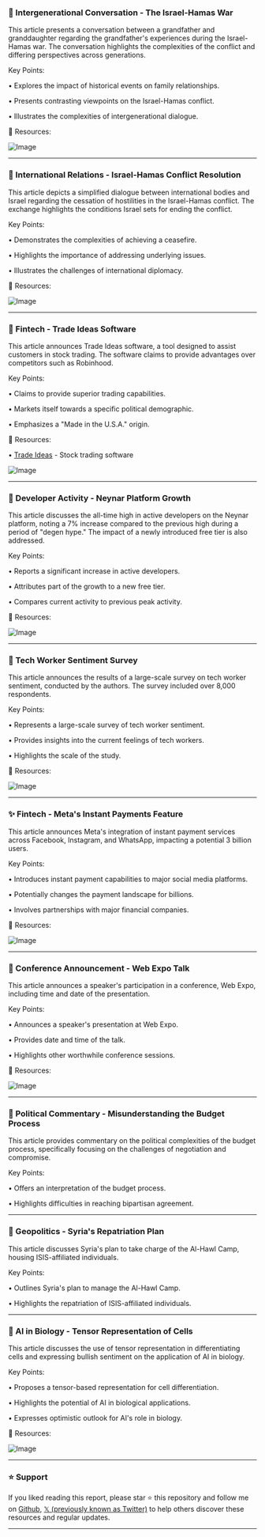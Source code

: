 ### 🤖 Intergenerational Conversation - The Israel-Hamas War

This article presents a conversation between a grandfather and granddaughter regarding the grandfather's experiences during the Israel-Hamas war.  The conversation highlights the complexities of the conflict and differing perspectives across generations.

Key Points:

• Explores the impact of historical events on family relationships.


• Presents contrasting viewpoints on the Israel-Hamas conflict.


• Illustrates the complexities of intergenerational dialogue.



🔗 Resources:

![Image](https://pbs.twimg.com/media/Gr4g03kWwAAqN0O?format=jpg&name=small)


---
### 🤖 International Relations - Israel-Hamas Conflict Resolution

This article depicts a simplified dialogue between international bodies and Israel regarding the cessation of hostilities in the Israel-Hamas conflict. The exchange highlights the conditions Israel sets for ending the conflict.

Key Points:

•  Demonstrates the complexities of achieving a ceasefire.


•  Highlights the importance of addressing underlying issues.


•  Illustrates the challenges of international diplomacy.



🔗 Resources:

![Image](https://pbs.twimg.com/media/Gr2s2ltX0AAnE2k?format=jpg&name=small)


---
### 🚀 Fintech - Trade Ideas Software

This article announces Trade Ideas software,  a tool designed to assist customers in stock trading. The software claims to provide advantages over competitors such as Robinhood.

Key Points:

•  Claims to provide superior trading capabilities.


•  Markets itself towards a specific political demographic.


•  Emphasizes a "Made in the U.S.A." origin.



🔗 Resources:

• [Trade Ideas](http://trade-ideas.com) - Stock trading software

![Image](https://pbs.twimg.com/amplify_video_thumb/1927395166157000708/img/9_IBlbT5IWDxkOF3.jpg)


---
### 🤖 Developer Activity - Neynar Platform Growth

This article discusses the all-time high in active developers on the Neynar platform, noting a 7% increase compared to the previous high during a period of "degen hype." The impact of a newly introduced free tier is also addressed.

Key Points:

•  Reports a significant increase in active developers.


•  Attributes part of the growth to a new free tier.


•  Compares current activity to previous peak activity.



🔗 Resources:

![Image](https://pbs.twimg.com/media/Gr90uNjXcAAYzYr?format=png&name=small)


---
### 🤖 Tech Worker Sentiment Survey

This article announces the results of a large-scale survey on tech worker sentiment,  conducted by the authors. The survey included over 8,000 respondents.


Key Points:

•  Represents a large-scale survey of tech worker sentiment.


•  Provides insights into the current feelings of tech workers.


•  Highlights the scale of the study.



🔗 Resources:

![Image](https://pbs.twimg.com/media/Gr9rzfGXcAA89gR?format=png&name=small)


---
### ✨ Fintech - Meta's Instant Payments Feature

This article announces Meta's integration of instant payment services across Facebook, Instagram, and WhatsApp, impacting a potential 3 billion users.

Key Points:

•  Introduces instant payment capabilities to major social media platforms.


•  Potentially changes the payment landscape for billions.


•  Involves partnerships with major financial companies.



🔗 Resources:

![Image](https://pbs.twimg.com/media/Gr9tTEsXkAA2aC7?format=jpg&name=small)


---
### 🤖 Conference Announcement - Web Expo Talk

This article announces a speaker's participation in a conference, Web Expo, including time and date of the presentation.

Key Points:

•  Announces a speaker's presentation at Web Expo.


•  Provides date and time of the talk.


•  Highlights other worthwhile conference sessions.



🔗 Resources:

![Image](https://pbs.twimg.com/media/Gr9obmXWwAAdlNd?format=jpg&name=small)


---
### 🤖 Political Commentary - Misunderstanding the Budget Process

This article provides commentary on the political complexities of the budget process, specifically focusing on the challenges of negotiation and compromise.

Key Points:

• Offers an interpretation of the budget process.


• Highlights difficulties in reaching bipartisan agreement.



---
### 🤖 Geopolitics - Syria's Repatriation Plan

This article discusses Syria's plan to take charge of the Al-Hawl Camp, housing ISIS-affiliated individuals.

Key Points:

•  Outlines Syria's plan to manage the Al-Hawl Camp.


•  Highlights the repatriation of ISIS-affiliated individuals.



---
### 🤖 AI in Biology - Tensor Representation of Cells

This article discusses the use of tensor representation in differentiating cells and expressing bullish sentiment on the application of AI in biology.


Key Points:

• Proposes a tensor-based representation for cell differentiation.


•  Highlights the potential of AI in biological applications.


•  Expresses optimistic outlook for AI's role in biology.


🔗 Resources:

![Image](https://pbs.twimg.com/media/Gr9h_HZXcAACGKx?format=jpg&name=small)


---

### ⭐️ Support

If you liked reading this report, please star ⭐️ this repository and follow me on [Github](https://github.com/Drix10), [𝕏 (previously known as Twitter)](https://x.com/DRIX_10_) to help others discover these resources and regular updates.

---